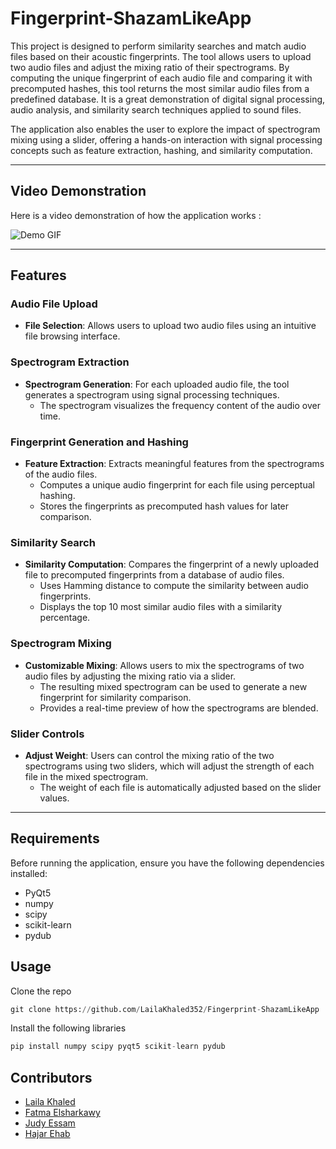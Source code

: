 # Fingerprint-ShazamLikeApp

This project is designed to perform similarity searches and match audio files based on their acoustic fingerprints. The tool allows users to upload two audio files and adjust the mixing ratio of their spectrograms. By computing the unique fingerprint of each audio file and comparing it with precomputed hashes, this tool returns the most similar audio files from a predefined database. It is a great demonstration of digital signal processing, audio analysis, and similarity search techniques applied to sound files.

The application also enables the user to explore the impact of spectrogram mixing using a slider, offering a hands-on interaction with signal processing concepts such as feature extraction, hashing, and similarity computation.

---
## Video Demonstration

Here is a video demonstration of how the application works :

![Demo GIF](https://github.com/JudyEssam/Fingerprint-ShazamLikeApp/blob/main/video%20demonstration/demo.gif)

---

## Features

### **Audio File Upload**
- **File Selection**: Allows users to upload two audio files using an intuitive file browsing interface.

### **Spectrogram Extraction**
- **Spectrogram Generation**: For each uploaded audio file, the tool generates a spectrogram using signal processing techniques.
  - The spectrogram visualizes the frequency content of the audio over time.

### **Fingerprint Generation and Hashing**
- **Feature Extraction**: Extracts meaningful features from the spectrograms of the audio files.
  - Computes a unique audio fingerprint for each file using perceptual hashing.
  - Stores the fingerprints as precomputed hash values for later comparison.

### **Similarity Search**
- **Similarity Computation**: Compares the fingerprint of a newly uploaded file to precomputed fingerprints from a database of audio files.
  - Uses Hamming distance to compute the similarity between audio fingerprints.
  - Displays the top 10 most similar audio files with a similarity percentage.

### **Spectrogram Mixing**
- **Customizable Mixing**: Allows users to mix the spectrograms of two audio files by adjusting the mixing ratio via a slider.
  - The resulting mixed spectrogram can be used to generate a new fingerprint for similarity comparison.
  - Provides a real-time preview of how the spectrograms are blended.

### **Slider Controls**
- **Adjust Weight**: Users can control the mixing ratio of the two spectrograms using two sliders, which will adjust the strength of each file in the mixed spectrogram.
  - The weight of each file is automatically adjusted based on the slider values.

---

## Requirements

Before running the application, ensure you have the following dependencies installed:
- PyQt5
- numpy
- scipy
- scikit-learn
- pydub

## Usage
Clone the repo
```python
git clone https://github.com/LailaKhaled352/Fingerprint-ShazamLikeApp
```
Install the following libraries
```python
pip install numpy scipy pyqt5 scikit-learn pydub
```

## Contributors

- [Laila Khaled](https://github.com/LailaKhaled352)
- [Fatma Elsharkawy](https://github.com/FatmaElsharkawy)
- [Judy Essam](https://github.com/JudyEssam)
- [Hajar Ehab](https://github.com/HajarEhab)
